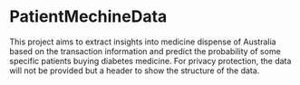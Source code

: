 # PatientMechineData
This project aims to extract insights into medicine dispense of Australia based on the transaction information and predict the probability of some specific patients buying diabetes medicine. For privacy protection, the data will not be provided but a header to show the structure of the data.  
